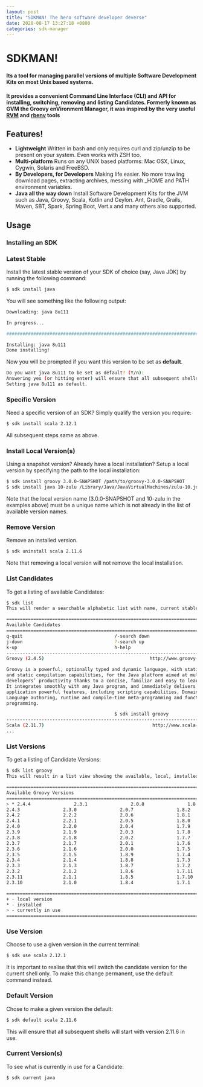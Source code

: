 ```yaml
---
layout: post
title: "SDKMAN! The hero software developer deverse"
date: 2020-08-17 13:27:18 +0800
categories: sdk-manager
---
```

# **SDKMAN!** 
#### Its a tool for managing parallel versions of multiple Software Development Kits on most Unix based systems. 
#### It provides a convenient Command Line Interface (CLI) and API for installing, switching, removing and listing Candidates. Formerly known as GVM the Groovy enVironment Manager, it was inspired by the very useful [RVM](https://rvm.io/) and [rbenv](https://github.com/rbenv/rbenv) tools  


## Features!

  - **Lightweight**
    Written in bash and only requires curl and zip/unzip to be present on your system. Even works with ZSH too.
  - **Multi-platform**
    Runs on any UNIX based platforms: Mac OSX, Linux, Cygwin, Solaris and FreeBSD.
   - **By Developers, for Developers**
     Making life easier. No more trawling download pages, extracting archives, messing with _HOME and PATH environment variables.
   - **Java all the way down**
     Install Software Development Kits for the JVM such as Java, Groovy, Scala, Kotlin and Ceylon. Ant, Gradle, Grails, Maven, SBT, Spark, Spring Boot, Vert.x and many others also supported.

## Usage

### **Installing an SDK**
### Latest Stable
Install the latest stable version of your SDK of choice (say, Java JDK) by running the following command:
```sh
$ sdk install java
```
You will see something like the following output:
 ```sh                               
Downloading: java 8u111

In progress...

######################################################################## 100.0%

Installing: java 8u111
Done installing!
```
Now you will be prompted if you want this version to be set as **default**.
```sh
Do you want java 8u111 to be set as default? (Y/n):
Answering yes (or hitting enter) will ensure that all subsequent shells opened will have this version of the SDK in use by default.
Setting java 8u111 as default.
```

### Specific Version
Need a specific version of an SDK? Simply qualify the version you require:
```sh
$ sdk install scala 2.12.1
```
All subsequent steps same as above.

### Install Local Version(s)
Using a snapshot version? Already have a local installation? Setup a local version by specifying the path to the local installation:
```sh
$ sdk install groovy 3.0.0-SNAPSHOT /path/to/groovy-3.0.0-SNAPSHOT
$ sdk install java 10-zulu /Library/Java/JavaVirtualMachines/zulu-10.jdk/Contents/Home
```
Note that the local version name (3.0.0-SNAPSHOT and 10-zulu in the examples above) must be a unique name which is not already in the list of available version names.

### **Remove Version**
Remove an installed version.
```sh
$ sdk uninstall scala 2.11.6
```
Note that removing a local version will not remove the local installation.

### **List Candidates**
To get a listing of available Candidates:
```sh
$ sdk list
This will render a searchable alphabetic list with name, current stable default version, website URL, description and easy install command for each Candidate. The output is piped to less so standard keyboard shortcuts may be used with q to exit.

================================================================================
Available Candidates
================================================================================
q-quit                                  /-search down
j-down                                  ?-search up
k-up                                    h-help
--------------------------------------------------------------------------------
Groovy (2.4.5)                                       http://www.groovy-lang.org/

Groovy is a powerful, optionally typed and dynamic language, with static-typing
and static compilation capabilities, for the Java platform aimed at multiplying
developers’ productivity thanks to a concise, familiar and easy to learn syntax.
It integrates smoothly with any Java program, and immediately delivers to your
application powerful features, including scripting capabilities, Domain-Specific
Language authoring, runtime and compile-time meta-programming and functional
programming.

                                        $ sdk install groovy
--------------------------------------------------------------------------------
Scala (2.11.7)                                        http://www.scala-lang.org/
...
```

### **List Versions**
To get a listing of Candidate Versions:
```sh
$ sdk list groovy
This will result in a list view showing the available, local, installed and current versions of the SDK.

================================================================================
Available Groovy Versions
================================================================================
> * 2.4.4                2.3.1                2.0.8                1.8.3
2.4.3                2.3.0                2.0.7                1.8.2
2.4.2                2.2.2                2.0.6                1.8.1
2.4.1                2.2.1                2.0.5                1.8.0
2.4.0                2.2.0                2.0.4                1.7.9
2.3.9                2.1.9                2.0.3                1.7.8
2.3.8                2.1.8                2.0.2                1.7.7
2.3.7                2.1.7                2.0.1                1.7.6
2.3.6                2.1.6                2.0.0                1.7.5
2.3.5                2.1.5                1.8.9                1.7.4
2.3.4                2.1.4                1.8.8                1.7.3
2.3.3                2.1.3                1.8.7                1.7.2
2.3.2                2.1.2                1.8.6                1.7.11
2.3.11               2.1.1                1.8.5                1.7.10
2.3.10               2.1.0                1.8.4                1.7.1

================================================================================
+ - local version
* - installed
> - currently in use
================================================================================
```

### **Use Version**
Choose to use a given version in the current terminal:
```sh
$ sdk use scala 2.12.1
```
It is important to realise that this will switch the candidate version for the current shell only. To make this change permanent, use the default command instead.

### **Default Version**
Chose to make a given version the default:
```sh
$ sdk default scala 2.11.6
```
This will ensure that all subsequent shells will start with version 2.11.6 in use.

### **Current Version(s)**
To see what is currently in use for a Candidate:
```sh
$ sdk current java
```
